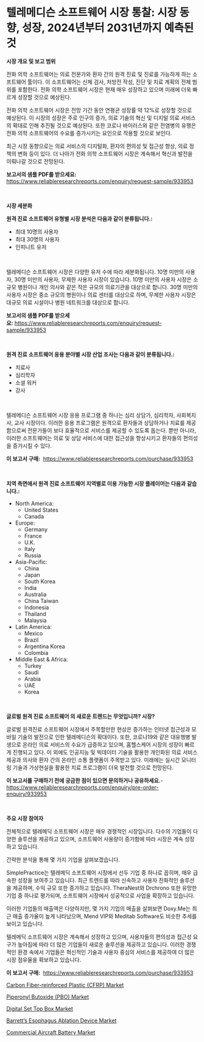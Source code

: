 <p><h1>텔레메디슨 소프트웨어 시장 통찰: 시장 동향, 성장, 2024년부터 2031년까지 예측된 것</h1></p><p><strong>시장 개요 및 보고 범위</strong></p>
<p><p>전화 의학 소프트웨어는 의료 전문가와 환자 간의 원격 진료 및 진료를 가능하게 하는 소프트웨어 툴이다. 이 소프트웨어는 신체 검사, 처방전 작성, 진단 및 치료 계획의 전체 범위를 포함한다. 전화 의학 소프트웨어 시장은 현재 매우 성장하고 있으며 미래에 더욱 빠르게 성장할 것으로 예상된다.</p><p>전화 의학 소프트웨어 시장은 전망 기간 동안 연평균 성장률 약 12%로 성장할 것으로 예상된다. 이 시장의 성장은 주로 인구의 증가, 의료 기술의 혁신 및 디지털 의료 서비스의 확대로 인해 추진될 것으로 예상된다. 또한 코로나 바이러스와 같은 전염병의 유행은 전화 의학 소프트웨어의 수요를 증가시키는 요인으로 작용할 것으로 보인다.</p><p>최근 시장 동향으로는 의료 서비스의 디지털화, 환자의 편의성 및 접근성 향상, 의료 정책의 변화 등이 있다. 더 나아가 전화 의학 소프트웨어 시장은 계속해서 혁신과 발전을 이뤄나갈 것으로 전망된다.</p></p>
<p><strong>보고서의 샘플 PDF를 받으세요:</strong> <a href="https://www.reliableresearchreports.com/enquiry/request-sample/933953">https://www.reliableresearchreports.com/enquiry/request-sample/933953</a></p>
<p>&nbsp;</p>
<p><strong>시장 세분화</strong></p>
<p><strong>원격 진료 소프트웨어 유형별 시장 분석은 다음과 같이 분류됩니다.:</strong></p>
<p><ul><li>최대 10명의 사용자</li><li>최대 30명의 사용자</li><li>인피니트 유저</li></ul></p>
<p>&nbsp;</p>
<p><p>텔레메디슨 소프트웨어 시장은 다양한 유저 수에 따라 세분화됩니다. 10명 미만의 사용자, 30명 미만의 사용자, 무제한 사용자 시장이 있습니다. 10명 미만의 사용자 시장은 소규모 병원이나 개인 의사와 같은 작은 규모의 의료기관을 대상으로 합니다. 30명 미만의 사용자 시장은 중소 규모의 병원이나 의료 센터를 대상으로 하며, 무제한 사용자 시장은 대규모 의료 시설이나 병원 네트워크를 대상으로 합니다.</p></p>
<p><strong>보고서의 샘플 PDF를 받으세요:</strong>&nbsp;<a href="https://www.reliableresearchreports.com/enquiry/request-sample/933953">https://www.reliableresearchreports.com/enquiry/request-sample/933953</a></p>
<p>&nbsp;</p>
<p><strong> 원격 진료 소프트웨어 응용 분야별 시장 산업 조사는 다음과 같이 분류됩니다.:</strong></p>
<p><ul><li>치료사</li><li>심리학자</li><li>소셜 워커</li><li>강사</li></ul></p>
<p>&nbsp;</p>
<p><p>텔레메디슨 소프트웨어 시장 응용 프로그램 중 하나는 심리 상담가, 심리학자, 사회복지사, 교사 시장이다. 이러한 응용 프로그램은 원격으로 환자들과 상담하거나 치료를 제공함으로써 전문가들이 보다 효율적으로 서비스를 제공할 수 있도록 돕는다. 뿐만 아니라, 이러한 소프트웨어는 의료 및 상담 서비스에 대한 접근성을 향상시키고 환자들의 편의성을 증가시킬 수 있다.</p></p>
<p><strong>이 보고서 구매:</strong>&nbsp; <a href="https://www.reliableresearchreports.com/purchase/933953">https://www.reliableresearchreports.com/purchase/933953</a></p>
<p>&nbsp;</p>
<p><strong>지역 측면에서 원격 진료 소프트웨어 지역별로 이용 가능한 시장 플레이어는 다음과 같습니다.:</strong></p>
<p><ul>
    <li>
        North America:
        <ul>
            <li>United States</li>
            <li>Canada</li>
        </ul>
    </li>
    <li>
        Europe:
        <ul>
            <li>Germany</li>
            <li>France</li>
            <li>U.K.</li>
            <li>Italy</li>
            <li>Russia</li>
        </ul>
    </li>
    <li>
        Asia-Pacific:
        <ul>
            <li>China</li>
            <li>Japan</li>
            <li>South Korea</li>
            <li>India</li>
            <li>Australia</li>
            <li>China Taiwan</li>
            <li>Indonesia</li>
            <li>Thailand</li>
            <li>Malaysia</li>
        </ul>
    </li>
    <li>
        Latin America:
        <ul>
            <li>Mexico</li>
            <li>Brazil</li>
            <li>Argentina Korea</li>
            <li>Colombia</li>
        </ul>
    </li>
    <li>
        Middle East & Africa:
        <ul>
            <li>Turkey</li>
            <li>Saudi</li>
            <li>Arabia</li>
            <li>UAE</li>
            <li>Korea</li>
        </ul>
    </li>
    </ul></p>
<p>&nbsp;</p>
<p><strong>글로벌 원격 진료 소프트웨어 의 새로운 트렌드는 무엇입니까? 시장?</strong></p>
<p><p>글로벌 원격진료 소프트웨어 시장에서 주목할만한 현상은 증가하는 인터넷 접근성과 모바일 기술의 발전으로 인한 텔레메디슨의 확대이다. 또한, 코로나19와 같은 대유행병 발생으로 온라인 의료 서비스의 수요가 급증하고 있으며, 홈헬스케어 시장의 성장이 빠르게 진행되고 있다. 이 외에도 인공지능 및 빅데이터 기술을 활용한 개인화된 의료 서비스 제공과 의사와 환자 간의 온라인 소통 플랫폼이 주목받고 있다. 미래에는 실시간 모니터링 기술과 가상현실을 활용한 치료 프로그램이 더욱 발전할 것으로 전망된다.</p></p>
<p><strong>이 보고서를 구매하기 전에 궁금한 점이 있으면 문의하거나 공유하세요.</strong>- <a href="https://www.reliableresearchreports.com/enquiry/pre-order-enquiry/933953">https://www.reliableresearchreports.com/enquiry/pre-order-enquiry/933953</a></p>
<p>&nbsp;</p>
<p><strong>주요 시장 참여자</strong></p>
<p><p>전체적으로 텔레메딕 소프트웨어 시장은 매우 경쟁적인 시장입니다. 다수의 기업들이 다양한 솔루션을 제공하고 있으며, 소프트웨어 사용량이 증가함에 따라 시장은 계속 성장하고 있습니다.</p><p>간략한 분석을 통해 몇 가지 기업을 살펴보겠습니다.</p><p>SimplePractice는 텔레메딕 소프트웨어 시장에서 선두 기업 중 하나로 꼽히며, 매우 급속한 성장을 보여주고 있습니다. 최근 트렌드를 따라 신속하고 사용자 친화적인 솔루션을 제공하며, 수익 규모 또한 증가하고 있습니다. TheraNest와 Drchrono 또한 유망한 기업 중 하나로 평가되며, 소프트웨어 시장에서 성공적으로 사업을 확장하고 있습니다.</p><p>이러한 기업들의 매출액은 다양하지만, 몇 가지 기업의 매출을 살펴보면 Doxy.Me는 최근 매출 증가율이 높게 나타났으며, Mend VIP와 Meditab Software도 비슷한 추세를 보이고 있습니다.</p><p>텔레메딕 소프트웨어 시장은 계속해서 성장하고 있으며, 사용자들의 편의성과 접근성 요구가 높아짐에 따라 더 많은 기업들이 새로운 솔루션을 제공하고 있습니다. 이러한 경쟁적인 환경 속에서 기업들은 혁신적인 기술과 사용자 중심의 서비스를 제공하여 더 많은 시장 점유율을 확보하고 있습니다.</p></p>
<p><strong>이 보고서 구매:</strong>&nbsp;&nbsp;<a href="https://www.reliableresearchreports.com/purchase/933953">https://www.reliableresearchreports.com/purchase/933953</a></p>
<p><p><a href="https://github.com/mauripalmi/Market-Research-Report-List-2/blob/main/carbon-fiber-reinforced-plastic-cfrp-market.md">Carbon Fiber-reinforced Plastic  (CFRP) Market</a></p><p><a href="https://iodized-pantydraco-05c.notion.site/Piperonyl-Butoxide-PBO-Market-Size-Market-Share-and-Global-Market-Analysis-Report-2024-2031-dc893e49a85347ae9dcdc7f4bc60a3ba">Piperonyl Butoxide (PBO) Market</a></p><p><a href="https://view.publitas.com/reportprime-1/digital-set-top-box-market-offers-provide-insightful-data-for-the-time-period-from-2024-to-2031-and-also-provide-analysis-based-on-application-type-and-region/">Digital Set Top Box Market</a></p><p><a href="https://github.com/nicoletavirag/Market-Research-Report-List-2/blob/main/barretts-esophagus-ablation-device-market.md">Barrett’s Esophagus Ablation Device Market</a></p><p><a href="https://military-diascia-e68.notion.site/Commercial-Aircraft-Battery-Market-Provides-a-Comprehensive-Analysis-Including-a-Macro-Overview-of-t-f76484b2bc874cb8a0567feb6678aa5b">Commercial Aircraft Battery Market</a></p></p>
